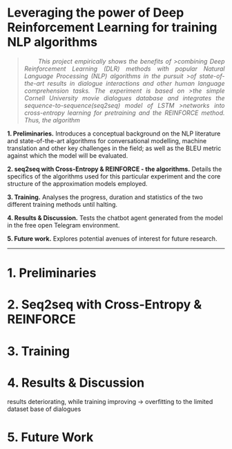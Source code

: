 # Leveraging the power of Deep Reinforcement Learning for training NLP algorithms

>*<div style="text-align: justify"> &nbsp;&nbsp;&nbsp;&nbsp;&nbsp;&nbsp;This project empirically shows the benefits of >combining Deep Reinforcement Learning (DLR) methods with popular Natural Language Processing (NLP) algorithms in the pursuit >of state-of-the-art results in dialogue interactions and other human language comprehension tasks. The experiment is based on >the simple Cornell University movie dialogues database and integrates the sequence-to-sequence(seq2seq) model of LSTM >networks into cross-entropy learning for pretraining and the REINFORCE method. Thus, the algorithm</div>*

**1. Preliminaries.** Introduces a conceptual background on the NLP literature and state-of-the-art algorithms for conversational modelling, machine translation and other key challenges in the field; as well as the BLEU metric against which the model will be evaluated.

**2. seq2seq with Cross-Entropy & REINFORCE - the algorithms.** Details the specifics of the algorithms used for this particular experiment and the core structure of the approximation models employed.

**3. Training.** Analyses the progress, duration and statistics of the two different training methods until halting.

**4. Results & Discussion.** Tests the chatbot agent generated from the model in the free open Telegram environment.

**5. Future work.** Explores potential avenues of interest for future research.


---------
# 1. Preliminaries


# 2. Seq2seq with Cross-Entropy & REINFORCE


# 3. Training


# 4. Results & Discussion

results deteriorating, while training improving -> overfitting to the limited dataset base of dialogues

# 5. Future Work
